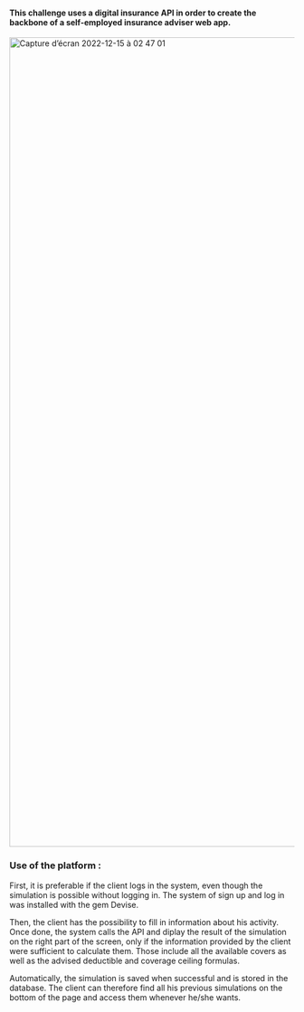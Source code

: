 <h4> This challenge uses a digital insurance API in order to create the backbone of a self-employed insurance adviser web app.</h4>

<img width="1432" alt="Capture d’écran 2022-12-15 à 02 47 01" src="https://user-images.githubusercontent.com/90610969/207753274-a0065d93-bf21-48cb-bb0b-aa65521ff7d0.png">

<h3> Use of the platform :</h3>

<p>First, it is preferable if the client logs in the system, even though the simulation is possible without logging in. The system of sign up and log in was installed with the gem Devise.</p>

<p>Then, the client has the possibility to fill in information about his activity. Once done, the system calls the API and diplay the result of the simulation on the right part of the screen, only if the information provided by the client were sufficient to calculate them. Those include all the available covers as well as the advised deductible and coverage ceiling formulas.</p>

<p>Automatically, the simulation is saved when successful and is stored in the database. The client can therefore find all his previous simulations on the bottom of the page and access them whenever he/she wants. </p>


